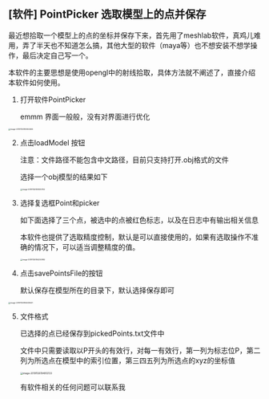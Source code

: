 ## [软件] PointPicker 选取模型上的点并保存

最近想拾取一个模型上的点的坐标并保存下来，首先用了meshlab软件，真鸡儿难用，弄了半天也不知道怎么搞，其他大型的软件（maya等）也不想安装不想学操作，最后决定自己写一个。

本软件的主要思想是使用opengl中的射线拾取，具体方法就不阐述了，直接介绍本软件如何使用。

1. 打开软件PointPicker

   emmm 界面一般般，没有对界面进行优化

<img src="C:\Users\WK\Desktop\wk\markdown document\img\pointPicker1.png" alt="image-20191126193653455" style="zoom: 25%;" />

2. 点击loadModel 按钮

   注意：文件路径不能包含中文路径，目前只支持打开.obj格式的文件

   选择一个obj模型的结果如下

   <img src="C:\Users\WK\Desktop\wk\markdown document\img\pointPicker2.png" alt="image-20191126193930762" style="zoom:25%;" />

3. 选择复选框Point和picker

   如下面选择了三个点，被选中的点被红色标志，以及在日志中有输出相关信息

   本软件也提供了选取精度控制，默认是可以直接使用的，如果有选取操作不准确的情况下，可以适当调整精度的值。

   <img src="C:\Users\WK\Desktop\wk\markdown document\img\pointPicker3.png" alt="image-20191126194250992" style="zoom:25%;" />

4. 点击savePointsFile的按钮

   默认保存在模型所在的目录下，默认选择保存即可

<img src="C:\Users\WK\Desktop\wk\markdown document\img\pointPicker4.png" alt="image-20191126194630541" style="zoom:25%;" />

5. 文件格式

   已选择的点已经保存到pickedPoints.txt文件中

   文件中只需要读取以P开头的有效行，对每一有效行，第一列为标志位P，第二列为所选点在模型中的索引位置，第三四五列为所选点的xyz的坐标值

   <img src="C:\Users\WK\Desktop\wk\markdown document\img\pointPicker5.png" alt="image-20191126194912133" style="zoom: 33%;" />

   有软件相关的任何问题可以联系我